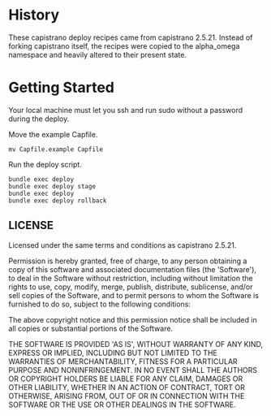 History
=======

These capistrano deploy recipes came from capistrano 2.5.21.  Instead of
forking capistrano itself, the recipes were copied to the alpha\_omega
namespace and heavily altered to their present state.

Getting Started
===============

Your local machine must let you ssh and run sudo without a password
during the deploy.

Move the example Capfile.

    mv Capfile.example Capfile

Run the deploy script.

    bundle exec deploy
    bundle exec deploy stage
    bundle exec deploy
    bundle exec deploy rollback

LICENSE
-------

Licensed under the same terms and conditions as capistrano 2.5.21.

Permission is hereby granted, free of charge, to any person obtaining
a copy of this software and associated documentation files (the
'Software'), to deal in the Software without restriction, including
without limitation the rights to use, copy, modify, merge, publish,
distribute, sublicense, and/or sell copies of the Software, and to
permit persons to whom the Software is furnished to do so, subject to
the following conditions:

The above copyright notice and this permission notice shall be
included in all copies or substantial portions of the Software.

THE SOFTWARE IS PROVIDED 'AS IS', WITHOUT WARRANTY OF ANY KIND,
EXPRESS OR IMPLIED, INCLUDING BUT NOT LIMITED TO THE WARRANTIES OF
MERCHANTABILITY, FITNESS FOR A PARTICULAR PURPOSE AND NONINFRINGEMENT.
IN NO EVENT SHALL THE AUTHORS OR COPYRIGHT HOLDERS BE LIABLE FOR ANY
CLAIM, DAMAGES OR OTHER LIABILITY, WHETHER IN AN ACTION OF CONTRACT,
TORT OR OTHERWISE, ARISING FROM, OUT OF OR IN CONNECTION WITH THE
SOFTWARE OR THE USE OR OTHER DEALINGS IN THE SOFTWARE.

